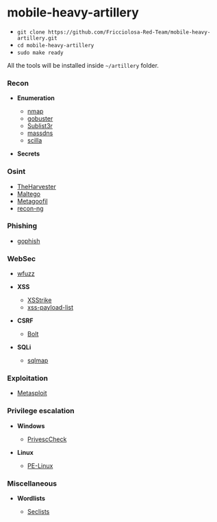 # mobile-heavy-artillery

- `git clone https://github.com/Fricciolosa-Red-Team/mobile-heavy-artillery.git`
- `cd mobile-heavy-artillery`
- `sudo make ready`

All the tools will be installed inside `~/artillery` folder.


### Recon

   - **Enumeration**
     - [nmap](https://github.com/nmap/nmap)
     - [gobuster](https://github.com/OJ/gobuster)
     - [Sublist3r](https://github.com/aboul3la/Sublist3r)
     - [massdns](https://github.com/blechschmidt/massdns)
     - [scilla](https://github.com/edoardottt/scilla)

  - **Secrets**

### Osint

  - [TheHarvester](https://github.com/laramies/theHarvester)
  - [Maltego](https://maltego.com)
  - [Metagoofil](https://github.com/laramies/metagoofil)
  - [recon-ng](https://github.com/lanmaster53/recon-ng)

### Phishing

   - [gophish](https://github.com/gophish/gophish)

### WebSec

  - [wfuzz](https://github.com/xmendez/wfuzz)

  - **XSS**
      - [XSStrike](https://github.com/s0md3v/XSStrike)
      - [xss-payload-list](https://github.com/payloadbox/xss-payload-list)

  - **CSRF**
      - [Bolt](https://github.com/s0md3v/Bolt)

  - **SQLi**
      - [sqlmap](https://github.com/sqlmapproject/sqlmap)
  
### Exploitation

  - [Metasploit](https://docs.rapid7.com/metasploit/)

### Privilege escalation

  - **Windows**
      - [PrivescCheck](https://github.com/itm4n/PrivescCheck)

  - **Linux**
      - [PE-Linux](https://github.com/WazeHell/PE-Linux)

### Miscellaneous

  - **Wordlists**
  
      - [Seclists](https://github.com/danielmiessler/SecLists)
